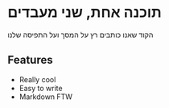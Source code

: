 # תוכנה אחת, שני מעבדים
הקוד שאנו כותבים רץ על המסך ועל התפיסה שלנו



## Features
* Really cool
* Easy to write
* Markdown FTW